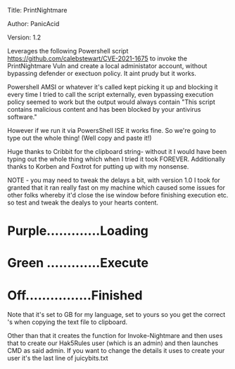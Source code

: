 Title:         PrintNightmare

Author:        PanicAcid

Version:       1.2


Leverages the following Powershell script https://github.com/calebstewart/CVE-2021-1675 to invoke the PrintNightmare Vuln and create a local administator account, without bypassing defender or exectuon policy. It aint prudy but it works.

Powershell AMSI or whatever it's called kept picking it up and blocking it every time I tried to call the script externally, even bypassing execution policy seemed to work but the output would always contain "This script contains malicious content and has been blocked by your antivirus software."

However if we run it via PowersShell ISE it works fine. So we're going to type out the whole thing! (Well copy and paste it!)

Huge thanks to Cribbit for the clipboard string- without it I would have been typing out the whole thing which when I tried it took FOREVER. Additionally thanks to Korben and Foxtrot for putting up with my nonsense.

NOTE - you may need to tweak the delays a bit, with version 1.0 I took for granted that it ran really fast on my machine which caused some issues for other folks whereby it'd close the ise window before finishing execution etc. so test and tweak the dealys to your hearts content.

# Purple.............Loading
# Green .............Execute
# Off................Finished


Note that it's set to GB for my language, set to yours so you get the correct \'s when copying the text file to clipboard.

Other than that it creates the function for Invoke-Nightmare and then uses that to create our Hak5Rules user (which is an admin) and then launches CMD as said admin. If you want to change the details it uses to create your user it's the last line of juicybits.txt
